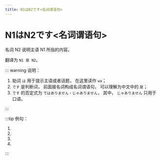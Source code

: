 ```yaml
---
title: N1はN2です<名词谓语句>
---
```


# N1はN2です<名词谓语句>

名词 N2 说明主语 N1 所指的内容。

翻译为 `N1 是 N2`。

::: warning 说明：

1. 助词 `は` 用于提示主语或者话题， 在这里读作 `wa`；
2. `です` 是判断词， 前面接名词构成名词谓语句， 可以理解为中文中的 `是`；
3. `です` 的否定式为 `ではありません・じゃありません`， 其中， `じゃありません` 只用于口语。

:::

:::tip 例句：

1. <grammer-content sentence="こちらは[高橋/たかはし][美穂/みほ]さんです。" trans='这位是高桥美穗。' />
2. <grammer-content sentence="[王/おう]さんは[日本/にほん][語科/ごか]の[方/かた]です。" trans='小王是日语系的。' />
3. <grammer-content sentence="[王/おう]さんは[高橋/たかはし]さんの[知り合い/しりあい]ではありません。" trans='小王不是高桥的熟人。' />
4. <grammer-content sentence="[鈴木/すずき]さんは[語科/ごか][留学生/りゅうがくせい]じゃありません。" trans='铃木不是语言系的留学生。' />

:::
